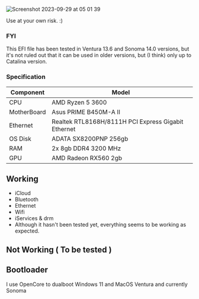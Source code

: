 ![Screenshot 2023-09-29 at 05 01 39](https://github.com/GusadeTaruna/hackintosh-asus-prime-b450m-a-ii-ryzen-5-3600-radeon-rx-560/assets/38973744/1d10dd6d-ec8e-4746-8959-9b3cdabaaafc)

Use at your own risk. :)

### FYI
This EFI file has been tested in Ventura 13.6 and Sonoma 14.0 versions, but it's not ruled out that it can be used in older versions, but (I think) only up to Catalina version.

### Specification
| Component        | Model                                               |
| ---------------- | ----------------------------------------------------|
| CPU              | AMD Ryzen 5 3600                                    |
| MotherBoard      | Asus PRIME B450M-A II                               |
| Ethernet         | Realtek RTL8168H/8111H PCI Express Gigabit Ethernet |
| OS Disk          | ADATA SX8200PNP 256gb                               |
| RAM              | 2x 8gb DDR4 3200 MHz                                |
| GPU              | AMD Radeon RX560 2gb                                |

## Working

* iCloud
* Bluetooth
* Ethernet
* Wifi
* iServices & drm
* Although it hasn't been tested yet, everything seems to be working as expected.

## Not Working ( To be tested )


## Bootloader

I use OpenCore to dualboot Windows 11 and MacOS Ventura and currently Sonoma

